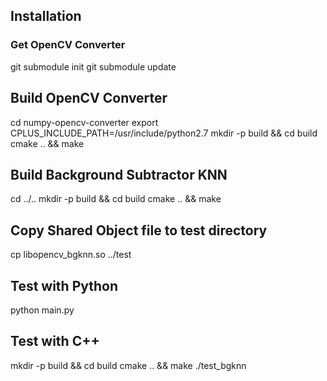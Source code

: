 ## Installation

### Get OpenCV Converter
git submodule init
git submodule update

## Build OpenCV Converter
cd numpy-opencv-converter
export CPLUS_INCLUDE_PATH=/usr/include/python2.7
mkdir -p build && cd build
cmake .. && make

## Build Background Subtractor KNN
cd ../..
mkdir -p build && cd build
cmake .. && make

## Copy Shared Object file to test directory
cp libopencv_bgknn.so ../test

## Test with Python
python main.py

## Test with C++
mkdir -p build && cd build
cmake .. && make
./test_bgknn
